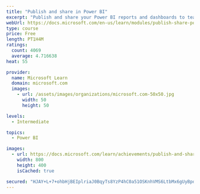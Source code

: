 ```yaml
---
title: "Publish and share in Power BI"
excerpt: "Publish and share your Power BI reports and dashboards to teammates in your organization or to everyone on the web."
webUrl: https://docs.microsoft.com/en-us/learn/modules/publish-share-power-bi/
type: course
price: Free
length: PT1H4M
ratings:
  count: 4069
  average: 4.716638
heat: 55

provider:
  name: Microsoft Learn
  domain: microsoft.com
  images:
    - url: /assets/images/organizations/microsoft.com-50x50.jpg
      width: 50
      height: 50

levels:
  - Intermediate

topics:
  - Power BI

images:
  - url: https://docs.microsoft.com/learn/achievements/publish-and-share-with-power-bi-desktop-social.png
    width: 800
    height: 400
    isCached: true

secured: "HJAY+L+7+ohbHjBEIplriaJ0BqyTs8YzP4hC0a51OSKnhVMS6LtbMx6gUyBpdpSsokHud3/ZRSikTYMcZhdjdD1cIEVcc0M2yT2c+/+aNLEqw5NrHoQFFQsYNGCa2r+6HNmeVKjVWdX6rgNEkYefnsgdNp6GLmrena7twECjP1HQrVNSHkWhZrkQd42e1k9dt6XgY/R/05hHZakWyUKR6XEKUB5Au6x37xl1zuDKDn8BfhIr0MGrO5W6wR3kV4O88PVgqD2VTIIEv5c9bgQq91E2k8FGeOA98EvBIIa0DisDmkxS5/ECyi7cgBhH35MY0rtxMtQOU1o2f88rZVuyF/PoWHULnsleR6L+Ujc72Gbu3pBGC8LhsfSI1nXjilkGOc8v3G9T7H7q8Y7piBYMCaobntaYNt1NbwgMPtRM5o0=;0e4oqaQfVYtgHneSxOgiUA=="
---
```


